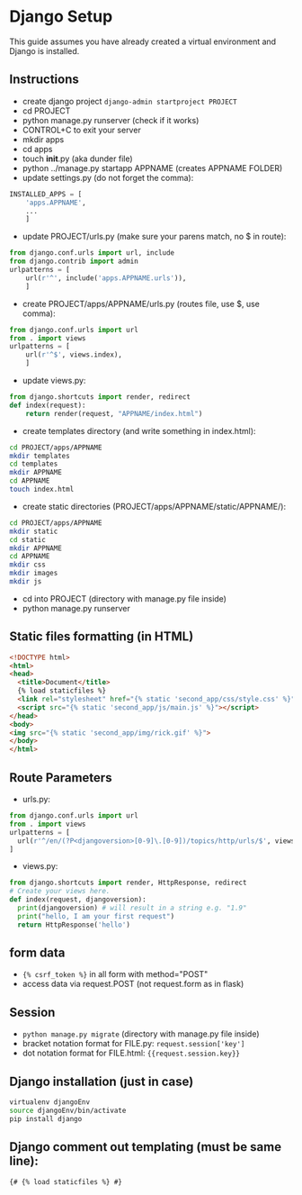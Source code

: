 # Django Setup


This guide assumes you have already created a virtual environment and Django is installed.


## Instructions

* create django project `django-admin startproject PROJECT`
* cd PROJECT
* python manage.py runserver (check if it works)
* CONTROL+C to exit your server
* mkdir apps
* cd apps
* touch __init__.py (aka dunder file)
* python ../manage.py startapp APPNAME (creates APPNAME FOLDER)
* update settings.py (do not forget the comma):
```python
INSTALLED_APPS = [
	'apps.APPNAME',
	...
	]
```
* update PROJECT/urls.py (make sure your parens match, no $ in route):
```python
from django.conf.urls import url, include
from django.contrib import admin
urlpatterns = [
	url(r'^', include('apps.APPNAME.urls')),
	]
```
* create PROJECT/apps/APPNAME/urls.py (routes file, use $, use comma):
```python
from django.conf.urls import url
from . import views
urlpatterns = [
	url(r'^$', views.index),
	]
```
* update views.py:
```python
from django.shortcuts import render, redirect
def index(request):
	return render(request, "APPNAME/index.html")
```
* create templates directory (and write something in index.html):
```bash
cd PROJECT/apps/APPNAME
mkdir templates
cd templates
mkdir APPNAME
cd APPNAME
touch index.html
```
* create static directories (PROJECT/apps/APPNAME/static/APPNAME/):
```bash
cd PROJECT/apps/APPNAME
mkdir static
cd static
mkdir APPNAME
cd APPNAME
mkdir css
mkdir images
mkdir js
```
* cd into PROJECT (directory with manage.py file inside)
* python manage.py runserver


## Static files formatting (in HTML)
```html
<!DOCTYPE html>
<html>
<head>
  <title>Document</title>
  {% load staticfiles %}
  <link rel="stylesheet" href="{% static 'second_app/css/style.css' %}">
  <script src="{% static 'second_app/js/main.js' %}"></script>
</head>
<body>
<img src="{% static 'second_app/img/rick.gif' %}">
</body>
</html>
```
## Route Parameters
* urls.py:
```python
from django.conf.urls import url
from . import views
urlpatterns = [
  url(r'^/en/(?P<djangoversion>[0-9]\.[0-9])/topics/http/urls/$', views.index)
]
```
* views.py:
```python
from django.shortcuts import render, HttpResponse, redirect
# Create your views here.
def index(request, djangoversion):
  print(djangoversion) # will result in a string e.g. "1.9"
  print("hello, I am your first request")
  return HttpResponse('hello')

```

## form data
* `{% csrf_token %}` in all form with method="POST"
* access data via request.POST (not request.form as in flask)

## Session
* `python manage.py migrate` (directory with manage.py file inside)
* bracket notation format for FILE.py: `request.session['key']`
* dot notation format for FILE.html: `{{request.session.key}}`

## Django installation (just in case)
```bash
virtualenv djangoEnv
source djangoEnv/bin/activate
pip install django
```
## Django comment out templating (must be same line):
```html
{# {% load staticfiles %} #}
```